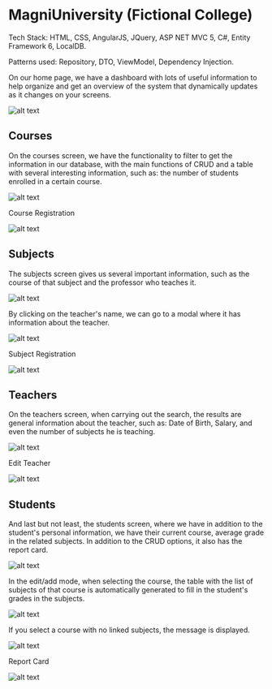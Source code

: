 # MagniUniversity (Fictional College)

Tech Stack: HTML, CSS, AngularJS, JQuery, ASP NET MVC 5, C#, Entity Framework 6, LocalDB.

Patterns used: Repository, DTO, ViewModel, Dependency Injection.

On our home page, we have a dashboard with lots of useful information to help organize and get an overview of the system that dynamically updates as it changes on your screens.

![alt text](https://i.ibb.co/dmRSQ7q/image.png)

## Courses
On the courses screen, we have the functionality to filter to get the information in our database, with the main functions of CRUD and a table with several interesting information, such as: the number of students enrolled in a certain course.

![alt text](https://i.ibb.co/6bnmG7r/image.png)

Course Registration

![alt text](https://i.ibb.co/CKgsXfj/image.png)

## Subjects

The subjects screen gives us several important information, such as the course of that subject and the professor who teaches it.

![alt text](https://i.ibb.co/C17wknh/image.png)

By clicking on the teacher's name, we can go to a modal where it has information about the teacher.

![alt text](https://i.ibb.co/1LMNHw8/image.png)

Subject Registration

![alt text](https://i.ibb.co/pdSQDTH/image.png) 

## Teachers 

On the teachers screen, when carrying out the search, the results are general information about the teacher, such as: Date of Birth, Salary, and even the number of subjects he is teaching.

![alt text](https://i.ibb.co/q7tZcNN/image.png) 

Edit Teacher

![alt text](https://i.ibb.co/4RJz1dC/image.png) 

## Students

And last but not least, the students screen, where we have in addition to the student's personal information, we have their current course, average grade in the related subjects. In addition to the CRUD options, it also has the report card.

![alt text](https://i.ibb.co/Cb1DBdB/image.png) 

In the edit/add mode, when selecting the course, the table with the list of subjects of that course is automatically generated to fill in the student's grades in the subjects.

![alt text](https://i.ibb.co/dK3GFVt/image.png) 

If you select a course with no linked subjects, the message is displayed.

![alt text](https://i.ibb.co/7QhyDKY/image.png) 

Report Card

![alt text](https://i.ibb.co/RY69MCp/image.png) 




